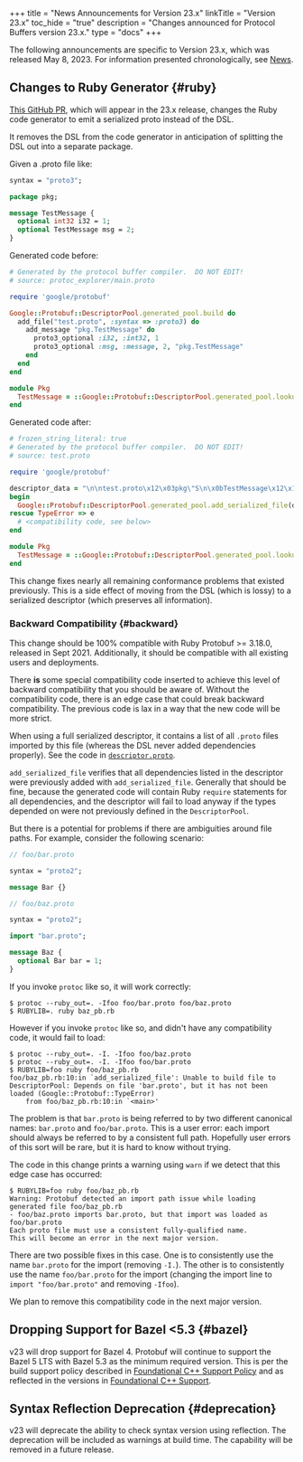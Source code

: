 +++
title = "News Announcements for Version 23.x"
linkTitle = "Version 23.x"
toc_hide = "true"
description = "Changes announced for Protocol Buffers version 23.x."
type = "docs"
+++

The following announcements are specific to Version 23.x, which was released May
8, 2023. For information presented chronologically, see
[News](/news).

## Changes to Ruby Generator {#ruby}

[This GitHub PR](https://github.com/protocolbuffers/protobuf/pull/12319), which
will appear in the 23.x release, changes the Ruby code generator to emit a
serialized proto instead of the DSL.

It removes the DSL from the code generator in anticipation of splitting the DSL
out into a separate package.

Given a .proto file like:

```proto
syntax = "proto3";

package pkg;

message TestMessage {
  optional int32 i32 = 1;
  optional TestMessage msg = 2;
}
```

Generated code before:

```ruby
# Generated by the protocol buffer compiler.  DO NOT EDIT!
# source: protoc_explorer/main.proto

require 'google/protobuf'

Google::Protobuf::DescriptorPool.generated_pool.build do
  add_file("test.proto", :syntax => :proto3) do
    add_message "pkg.TestMessage" do
      proto3_optional :i32, :int32, 1
      proto3_optional :msg, :message, 2, "pkg.TestMessage"
    end
  end
end

module Pkg
  TestMessage = ::Google::Protobuf::DescriptorPool.generated_pool.lookup("pkg.TestMessage").msgclass
end
```

Generated code after:

```ruby
# frozen_string_literal: true
# Generated by the protocol buffer compiler.  DO NOT EDIT!
# source: test.proto

require 'google/protobuf'

descriptor_data = "\n\ntest.proto\x12\x03pkg\"S\n\x0bTestMessage\x12\x10\n\x03i32\x18\x01 \x01(\x05H\x00\x88\x01\x01\x12\"\n\x03msg\x18\x02 \x01(\x0b\x32\x10.pkg.TestMessageH\x01\x88\x01\x01\x42\x06\n\x04_i32B\x06\n\x04_msgb\x06proto3"
begin
  Google::Protobuf::DescriptorPool.generated_pool.add_serialized_file(descriptor_data)
rescue TypeError => e
  # <compatibility code, see below>
end

module Pkg
  TestMessage = ::Google::Protobuf::DescriptorPool.generated_pool.lookup("pkg.TestMessage").msgclass
end
```

This change fixes nearly all remaining conformance problems that existed
previously. This is a side effect of moving from the DSL (which is lossy) to a
serialized descriptor (which preserves all information).

### Backward Compatibility {#backward}

This change should be 100% compatible with Ruby Protobuf >= 3.18.0, released in
Sept 2021. Additionally, it should be compatible with all existing users and
deployments.

There **is** some special compatibility code inserted to achieve this level of
backward compatibility that you should be aware of. Without the compatibility
code, there is an edge case that could break backward compatibility. The
previous code is lax in a way that the new code will be more strict.

When using a full serialized descriptor, it contains a list of all `.proto`
files imported by this file (whereas the DSL never added dependencies properly).
See the code in
[`descriptor.proto`](https://github.com/protocolbuffers/protobuf/blob/dfb71558a2226718dc3bcf5df27cbc11c1f72382/src/google/protobuf/descriptor.proto#L65-L66).

`add_serialized_file` verifies that all dependencies listed in the descriptor
were previously added with `add_serialized_file`. Generally that should be fine,
because the generated code will contain Ruby `require` statements for all
dependencies, and the descriptor will fail to load anyway if the types depended
on were not previously defined in the `DescriptorPool`.

But there is a potential for problems if there are ambiguities around file
paths. For example, consider the following scenario:

```proto
// foo/bar.proto

syntax = "proto2";

message Bar {}
```

```proto
// foo/baz.proto

syntax = "proto2";

import "bar.proto";

message Baz {
  optional Bar bar = 1;
}
```

If you invoke `protoc` like so, it will work correctly:

```
$ protoc --ruby_out=. -Ifoo foo/bar.proto foo/baz.proto
$ RUBYLIB=. ruby baz_pb.rb
```

However if you invoke `protoc` like so, and didn't have any compatibility code,
it would fail to load:

```
$ protoc --ruby_out=. -I. -Ifoo foo/baz.proto
$ protoc --ruby_out=. -I. -Ifoo foo/bar.proto
$ RUBYLIB=foo ruby foo/baz_pb.rb
foo/baz_pb.rb:10:in `add_serialized_file': Unable to build file to DescriptorPool: Depends on file 'bar.proto', but it has not been loaded (Google::Protobuf::TypeError)
    from foo/baz_pb.rb:10:in `<main>'
```

The problem is that `bar.proto` is being referred to by two different canonical
names: `bar.proto` and `foo/bar.proto`. This is a user error: each import should
always be referred to by a consistent full path. Hopefully user errors of this
sort will be rare, but it is hard to know without trying.

The code in this change prints a warning using `warn` if we detect that this
edge case has occurred:

```
$ RUBYLIB=foo ruby foo/baz_pb.rb
Warning: Protobuf detected an import path issue while loading generated file foo/baz_pb.rb
- foo/baz.proto imports bar.proto, but that import was loaded as foo/bar.proto
Each proto file must use a consistent fully-qualified name.
This will become an error in the next major version.
```

There are two possible fixes in this case. One is to consistently use the name
`bar.proto` for the import (removing `-I.`). The other is to consistently use
the name `foo/bar.proto` for the import (changing the import line to `import
"foo/bar.proto"` and removing `-Ifoo`).

We plan to remove this compatibility code in the next major version.

## Dropping Support for Bazel <5.3 {#bazel}

v23 will drop support for Bazel 4. Protobuf will continue to support the Bazel 5
LTS with Bazel 5.3 as the minimum required version. This is per the build
support policy described in
[Foundational C++ Support Policy](https://opensource.google/documentation/policies/cplusplus-support#build_systems)
and as reflected in the versions in
[Foundational C++ Support](https://github.com/google/oss-policies-info/blob/main/foundational-cxx-support-matrix.md).

## Syntax Reflection Deprecation {#deprecation}

v23 will deprecate the ability to check syntax version using reflection. The
deprecation will be included as warnings at build time. The capability will be
removed in a future release.
